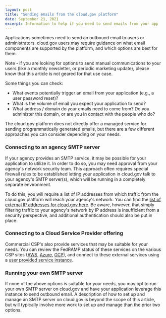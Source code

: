 ```yaml
---
layout: post
title: "Sending emails from the cloud.gov platform"
date: September 21, 2021
excerpt: Information to help if you need to send emails from your app
---
```


Applications sometimes need to send an outbound email to users or administrators. cloud.gov users may require guidance on what email components are supported by the platform, and which options are best for them.

Note - if you are looking for options to send manual communications to your users (like a monthly newsletter, or periodic marketing update), please know that this article is not geared for that use case.

Some things you can check:

* What events potentially trigger an email from your application (e.g., a user password reset)?
* What is the volume of email you expect your application to send?
* What address / domain do your emails need to come from? Do you administer this domain, or are you in contact with the people who do?

The cloud.gov platform does not directly offer a managed service for sending programmatically generated emails, but there are a few different approaches you can consider depending on your needs.

### Connecting to an agency SMTP server

If your agency provides an SMTP service, it may be possible for your application to utilize it. In order to do so, you may need approval from your agency's network security team. This approach often requires special firewall rules to be established letting your application in cloud.gov talk to your agency's SMTP server(s), which will be running in a completely separate environment.

To do this, you will require a list of IP addresses from which traffic from the cloud.gov platform will reach your agency's network. You can find the [list of external IP addresses for cloud.gov here](https://cloud.gov/docs/management/static-egress/#cloudgov-egress-ranges). Be aware, however, that simply filtering traffic to your agency's network by IP address is insufficient from a security perspective, and additional authentication should also be put in place.

### Connecting to a Cloud Service Provider offering

Commercial CSP's also provide services that may be suitable for your needs. You can review the FedRAMP status of these services on the various CSP sites ([AWS](https://aws.amazon.com/compliance/services-in-scope/), [Azure](https://docs.microsoft.com/en-us/azure/azure-government/compliance/azure-services-in-fedramp-auditscope), [GCP](https://cloud.google.com/security/compliance/fedramp)), and connect to these external services using a [user provided service instance](https://docs.cloudfoundry.org/devguide/services/user-provided.html).

### Running your own SMTP server

If none of the above options is suitable for your needs, you may opt to run your own SMTP server on cloud.gov and have your application leverage this instance to send outbound email. A description of how to set up and manage an SMTP server on cloud.gov is beyond the scope of this article, but will typically involve more work to set up and manage than the prior two options.
